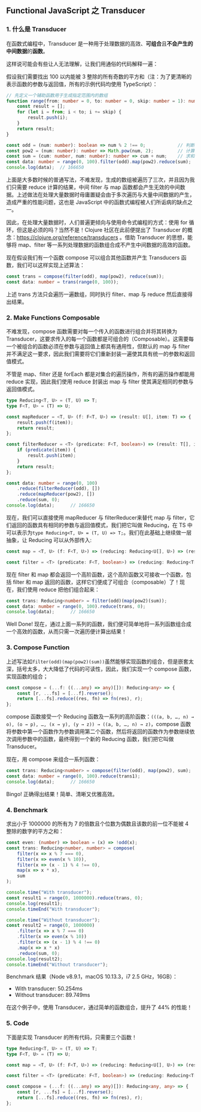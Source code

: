 ## Functional JavaScript 之 Transducer

### 1. 什么是 Transducer

在函数式编程中，Transducer 是一种用于处理数据的高效、**可组合**且**不会产生的中间数据**的**函数**。

这样说可能会有些让人无法理解，让我们用通俗的代码解释一遍：

假设我们需要找出 100 以内能被 3 整除的所有奇数的平方和（注：为了更清晰的表示函数的参数与返回值，所有的示例代码均使用 TypeScript）：

```typescript
// 先定义一个辅助函数用于生成指定范围内的数组
function range(from: number = 0, to: number = 0, skip: number = 1): number[] {
    const result = [];
    for (let i = from; i < to; i += skip) {
        result.push(i);
    }
    return result;
}

const odd = (num: number): boolean => num % 2 !== 0;			// 判断是否奇数
const pow2 = (num: number): number => Math.pow(num, 2);			// 计算平方
const sum = (cum: number, num: number): number => cum + num;	// 求和
const data: number = range(0, 100).filter(odd).map(pow2).reduce(sum);	// 计算结果
console.log(data);	// 166650
```

上面是大多数时候的普通写法，不难发现，生成的数组被遍历了三次，并且因为我们只需要 reduce 计算的结果，中间 filter 与 map 函数都会产生无效的中间数据。上述做法在处理大量数据时毋庸置疑会由于多次遍历与大量中间数据的产生，造成严重的性能问题，这也是 JavaScript 中的函数式编程被人们所诟病的缺点之一。

因此，在处理大量数据时，人们普遍更倾向与使用命令式编程的方式：使用 for 循环，但这是必须的吗？当然不是！Clojure 社区在此前便提出了 Transducer 的概念：https://clojure.org/reference/transducers 。借助 Transducer 的思想，能够将 map、filter 等一系列处理数据的函数组合成不产生中间数据的高效的函数。

现在假设我们有一个函数 compose 可以组合其他函数并产生 Transducers 函数，我们可以这样实现上述算法：

```typescript
const trans = compose(filter(odd), map(pow2), reduce(sum));
const data: number = trans(range(0, 100));
```

上述 trans 方法只会遍历一遍数组，同时执行 filter、map 与 reduce 然后直接得出结果。

### 2. Make Functions Composable 

不难发现，compose 函数需要对每一个传入的函数进行组合并将其转换为 Transducer，这要求传入的每一个函数都是可组合的（Composable）。这需要每一个被组合的函数必须在参数与返回值上都具有通用性，但默认的 map 与 filter 并不满足这一要求，因此我们需要将它们重新封装一遍使其具有统一的参数和返回值模式。

不管是 map、filter 还是 forEach 都是对集合的遍历操作，所有的遍历操作都能用 reduce 实现，因此我们使用 reduce 封装出 map 与 filter 使其满足相同的参数与返回值模式。

```typescript
type Reducing<T, U> = (T, U) => T;
type F<T, U> = (T) => U;

const mapReducer = <T, U> (f: F<T, U>) => (result: U[], item: T) => {
    result.push(f(item));
    return result;
};

const filterReducer = <T> (predicate: F<T, boolean>) => (result: T[], item: T) => {
    if (predicate(item)) {
        result.push(item);
    }
    return result;
};

const data: number = range(0, 100)
    .reduce(filterReducer(odd), [])
    .reduce(mapReducer(pow2), [])
    .reduce(sum, 0);
console.log(data);		// 166650
```

现在，我们可以直接使用 mapReducer 与 filterReducer来替代 map 与 filter，它们返回的函数具有相同的参数与返回值模式，我们把它叫做 Reducing，在 TS 中可以表示为`type Reducing<T, U> = (T, U) => T;`。我们在此基础上继续做一层抽象，让 Reducing 可以从外部传入:

```typescript
const map = <T, U> (f: F<T, U>) => (reducing: Reducing<U[], U>) => (result: U[], item: U) => reducing(result, f(item));

const filter = <T> (predicate: F<T, boolean>) => (reducing: Reducing<T[], T>) => (result: T[], item: T) => predicate(item) ? reducing(result, item) : result;
```

现在 filter 和 map 都会返回一个高阶函数，这个高阶函数又可接收一个函数，包括 filter 和 map 返回的函数，这样它们便成了可组合（composable）了！现在，我们使用 reduce 把他们组合起来：

```typescript
const trans: Reducing<number> = filter(odd)(map(pow2)(sum));
const data: number = range(0, 100).reduce(trans, 0);
console.log(data);		// 166650
```

Well Done! 现在，通过上面一系列的函数，我们便可简单地将一系列函数组合成一个高效的函数，从而只需一次遍历便计算出结果！

### 3. Compose Function

上述写法如`filter(odd)(map(pow2)(sum))`虽然能够实现函数的组合，但是嵌套太深，括号太多，大大降低了代码的可读性，因此，我们实现一个 compose 函数，实现函数的组合；

```typescript
const compose = (...f: ((...any) => any)[]): Reducing<any> => {
    const [r, ...fs] = [...f].reverse();
    return [...fs].reduce((res, fn) => fn(res), r);
};
```

compose 函数接受一个 Reducing 函数及一系列的高阶函数：`(((a, b, …, n) → o), (o → p), …, (x → y), (y → z)) → ((a, b, …, n) → z)`，compose 函数将参数中第一个函数作为参数调用第二个函数，然后将返回的函数作为参数继续依次调用参数中的函数，最终得到一个新的 Reducing 函数，我们把它叫做 Transducer。

现在，用 compose 来组合一系列函数：

```typescript
const trans: Reducing<number> = compose(filter(odd), map(pow2), sum);
const data: number = range(0, 100).reduce(trans1);
console.log(data);		// 166650
```

Bingo! 正确得出结果！简单、清晰又优雅高效。

### 4. Benchmark

求出小于 1000000 的所有为 7 的倍数且个位数为偶数且该数的前一位不能被 4 整除的数字的平方之和：

```typescript
const even: (number) => boolean = (x) => !odd(x);
const trans: Reducing<number, number> = compose(
    filter(x => x % 7 === 0),
    filter(x => even(x % 10)),
    filter(x => (x - 1) % 4 !== 0),
    map(x => x * x),
    sum
);

console.time("With transducer");
const result1 = range(0, 1000000).reduce(trans, 0);
console.log(result1);
console.timeEnd("With transducer");

console.time("Without transducer");
const result2 = range(0, 1000000)
    .filter(x => x % 7 === 0)
    .filter(x => even(x % 10))
    .filter(x => (x - 1) % 4 !== 0)
    .map(x => x * x)
    .reduce(sum, 0);
console.log(result2);
console.timeEnd("Without transducer");
```

Benchmark 结果（Node v8.9.1，macOS 10.13.3，i7 2.5 GHz，16GB）：

* With transducer: 50.254ms
* Without transducer: 89.749ms

在这个例子中，使用 Transducer，通过简单的函数组合，提升了 44% 的性能！

### 5. Code

下面是实现 Transducer 的所有代码，只需要三个函数！

```typescript
type Reducing<T, U> = (T, U) => T;
type F<T, U> = (T) => U;

const map = <T, U> (f: F<T, U>) => (reducing: Reducing<U[], U>) => (result: U[], item: U) => reducing(result, f(item));

const filter = <T> (predicate: F<T, boolean>) => (reducing: Reducing<T[], T>) => (result: T[], item: T) => predicate(item) ? reducing(result, item) : result;

const compose = (...f: ((...any) => any)[]): Reducing<any, any> => {
    const [r, ...fs] = [...f].reverse();
    return [...fs].reduce((res, fn) => fn(res), r);
};
```

